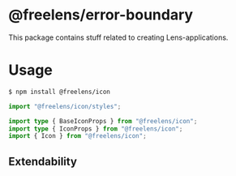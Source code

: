 # @freelens/error-boundary

This package contains stuff related to creating Lens-applications. 

# Usage

```bash
$ npm install @freelens/icon
```

```typescript
import "@freelens/icon/styles";

import type { BaseIconProps } from "@freelens/icon";
import type { IconProps } from "@freelens/icon";
import { Icon } from "@freelens/icon";
```

## Extendability
